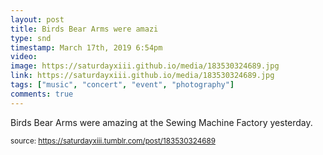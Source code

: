```yaml
---
layout: post
title: Birds Bear Arms were amazi
type: snd
timestamp: March 17th, 2019 6:54pm
video: 
image: https://saturdayxiii.github.io/media/183530324689.jpg
link: https://saturdayxiii.github.io/media/183530324689.jpg
tags: ["music", "concert", "event", "photography"]
comments: true
---
```


Birds Bear Arms were amazing at the Sewing Machine Factory yesterday.
 
  
<small>source: https://saturdayxiii.tumblr.com/post/183530324689</small>